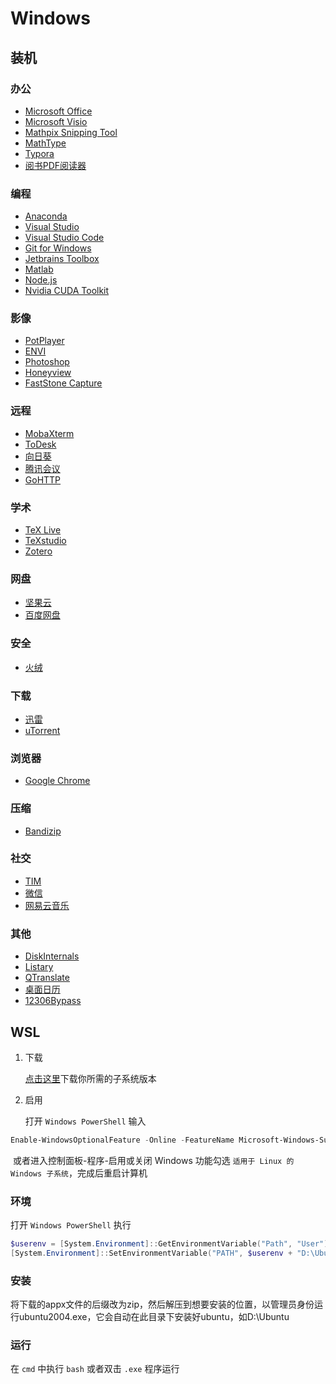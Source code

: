 # Windows

## 装机

### 办公

- [Microsoft Office](https://www.microsoft.com/zh-cn/microsoft-365/)
- [Microsoft Visio](https://www.microsoft.com/zh-cn/microsoft-365/visio/flowchart-software)
- [Mathpix Snipping Tool](https://mathpix.com/)
- [MathType](https://www.mathtype.cn/)
- [Typora](https://www.typora.io/)
- [阅书PDF阅读器](http://yueshupdf.cqttech.com/)

### 编程

- [Anaconda](https://www.anaconda.com/products/individual)
- [Visual Studio](https://visualstudio.microsoft.com/zh-hans/vs/)
- [Visual Studio Code](https://code.visualstudio.com/)
- [Git for Windows](https://gitforwindows.org/)
- [Jetbrains Toolbox](https://www.jetbrains.com/zh-cn/toolbox-app/)
- [Matlab](https://www.mathworks.com/products/matlab.html)
- [Node.js](https://nodejs.org/en/)
- [Nvidia CUDA Toolkit](https://developer.nvidia.com/zh-cn/cuda-downloads)

### 影像

- [PotPlayer](https://potplayer.org/)
- [ENVI](http://envi.geoscene.cn/)
- [Photoshop](https://www.adobe.com/cn/products/photoshop.html)
- [Honeyview](https://www.bandisoft.com/)
- [FastStone Capture](https://www.faststone.org/FSCaptureDetail.htm)

### 远程

- [MobaXterm](https://mobaxterm.mobatek.net/)
- [ToDesk](https://www.todesk.com/download.html)
- [向日葵](https://sunlogin.oray.com/download/)
- [腾讯会议](https://cloud.tencent.com/act/event/tencentmeeting_free)
- [GoHTTP](http://gotohttp.com/goto/download.12x)

### 学术

- [TeX Live](http://tug.org/texlive/)
- [TeXstudio](http://texstudio.sourceforge.net/)
- [Zotero](https://www.zotero.org/)

### 网盘

- [坚果云](https://www.jianguoyun.com/s/downloads)
- [百度网盘](https://pan.baidu.com/download)

### 安全

- [火绒](https://www.huorong.cn/)

### 下载

- [迅雷](https://x.xunlei.com/)
- [uTorrent](https://www.utorrent.com/intl/zh/)

### 浏览器

- [Google Chrome](https://www.google.cn/intl/zh-CN/chrome/)

### 压缩

- [Bandizip](http://www.bandisoft.com/)

### 社交

- [TIM](https://office.qq.com/download.html)
- [微信](https://weixin.qq.com/)
- [网易云音乐](https://music.163.com/#/download)

### 其他

- [DiskInternals](https://www.diskinternals.com/linux-reader/screenshots/)
- [Listary](https://www.listary.com/)
- [QTranslate](https://quest-app.appspot.com/download)
- [桌面日历](http://chs.desktopcal.com/chs/)
- [12306Bypass](https://www.bypass.cn/)

## WSL

1. 下载

   [点击这里](https://docs.microsoft.com/en-us/windows/wsl/install-manual#downloading-distros)下载你所需的子系统版本

2. 启用

   打开 `Windows PowerShell` 输入

```powershell
Enable-WindowsOptionalFeature -Online -FeatureName Microsoft-Windows-Subsystem-Linux
```

​		或者进入控制面板-程序-启用或关闭 Windows 功能勾选 `适用于 Linux 的 Windows 子系统`，完成后重启计算机

### 环境

打开 `Windows PowerShell` 执行

```powershell
$userenv = [System.Environment]::GetEnvironmentVariable("Path", "User")
[System.Environment]::SetEnvironmentVariable("PATH", $userenv + "D:\Ubuntu", "User")
```

### 安装

将下载的appx文件的后缀改为zip，然后解压到想要安装的位置，以管理员身份运行ubuntu2004.exe，它会自动在此目录下安装好ubuntu，如D:\Ubuntu

### 运行

在 `cmd` 中执行 `bash` 或者双击 `.exe` 程序运行